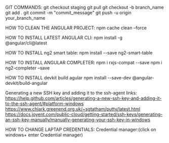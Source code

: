 GIT COMMANDS:
  git checkout staging
  git pull
  git checkout -b branch_name
  git add .
  git commit -m "commit_message" 
  git push -u origin your_branch_name
  
HOW TO CLEAN THE ANGULAR PROJECT:
  npm cache clean –force

HOW TO INSTALL LATEST ANGULAR CLI:
  npm install -g @angular/cli@latest

HOW TO INSTALL ng2 smart table:
  npm install --save ng2-smart-table
  
HOW TO INSTALL ANGULAR COMPLETER:
  npm i rxjs-compat --save
  npm i ng2-completer –save
  
HOW TO INSTALL devkit build agular
  npm install --save-dev @angular-devkit/build-angular
  
  
  
Generating a new SSH key and adding it to the ssh-agent links:
  https://help.github.com/articles/generating-a-new-ssh-key-and-adding-it-to-the-ssh-agent/#platform-windows
  https://www.chiark.greenend.org.uk/~sgtatham/putty/latest.html
  https://docs.joyent.com/public-cloud/getting-started/ssh-keys/generating-an-ssh-key-manually/manually-generating-your-ssh-key-in-windows

HOW TO CHANGE LAPTAP CREDENTIALS:
  Credential manager:(click on windows+ enter Credential manager)
